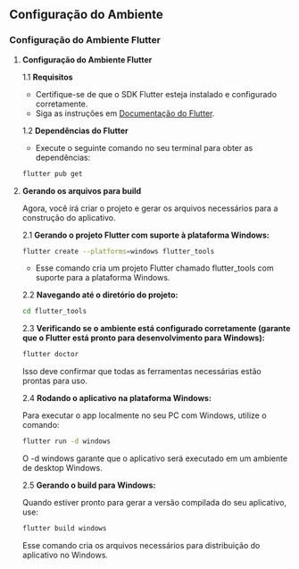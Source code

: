 
## Configuração do Ambiente

### Configuração do Ambiente Flutter

01. **Configuração do Ambiente Flutter**

    1.1 **Requisitos**
    
    - Certifique-se de que o SDK Flutter esteja instalado e configurado corretamente.
    - Siga as instruções em [Documentação do Flutter](https://docs.flutter.dev/get-started/install/windows/desktop).

    1.2 **Dependências do Flutter**
    - Execute o seguinte comando no seu terminal para obter as dependências:
    
    ```bash
    flutter pub get
    ```

02. **Gerando os arquivos para build**

    Agora, você irá criar o projeto e gerar os arquivos necessários para a construção do aplicativo.

    2.1 **Gerando o projeto Flutter com suporte à plataforma Windows:**

    ```bash
    flutter create --platforms=windows flutter_tools
    ```

    - Esse comando cria um projeto Flutter chamado flutter_tools com suporte para a plataforma Windows.

    2.2 **Navegando até o diretório do projeto:**

    ```bash
    cd flutter_tools
    ```

    2.3 **Verificando se o ambiente está configurado corretamente (garante que o Flutter está pronto para desenvolvimento para Windows):**

    ```bash
    flutter doctor
    ```

    Isso deve confirmar que todas as ferramentas necessárias estão prontas para uso.

    2.4 **Rodando o aplicativo na plataforma Windows:**

    Para executar o app localmente no seu PC com Windows, utilize o comando:

    ```bash
    flutter run -d windows
    ```

    O -d windows garante que o aplicativo será executado em um ambiente de desktop Windows.

    2.5 **Gerando o build para Windows:**

    Quando estiver pronto para gerar a versão compilada do seu aplicativo, use:

    ```bash
    flutter build windows
    ```
    Esse comando cria os arquivos necessários para distribuição do aplicativo no Windows.




